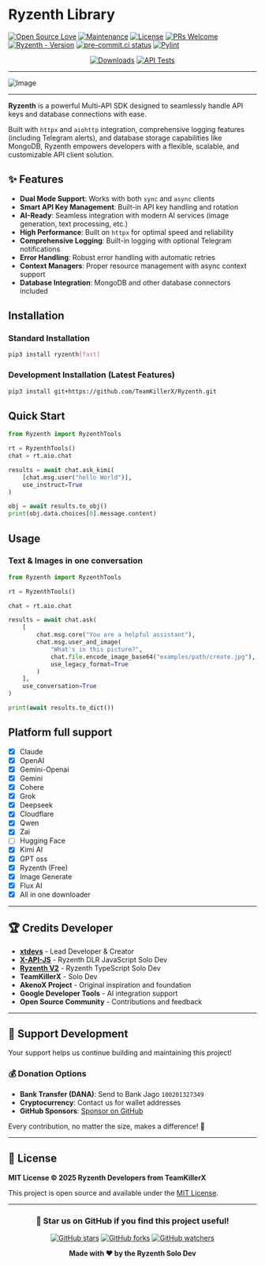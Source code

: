 # Ryzenth Library

[![Open Source Love](https://badges.frapsoft.com/os/v2/open-source.png?v=103)](https://github.com/TeamKillerX/Ryzenth)
[![Maintenance](https://img.shields.io/badge/Maintained%3F-Yes-green)](https://github.com/TeamKillerX/Ryzenth/graphs/commit-activity)
[![License](https://img.shields.io/badge/License-MIT-pink)](https://github.com/TeamKillerX/Ryzenth/blob/dev/LICENSE)
[![PRs Welcome](https://img.shields.io/badge/PRs-welcome-brightgreen.svg)](https://makeapullrequest.com)
[![Ryzenth - Version](https://img.shields.io/pypi/v/Ryzenth?style=round)](https://pypi.org/project/Ryzenth)
[![pre-commit.ci status](https://results.pre-commit.ci/badge/github/TeamKillerX/Ryzenth/dev.svg)](https://results.pre-commit.ci/latest/github/TeamKillerX/Ryzenth/dev)
[![Pylint](https://github.com/TeamKillerX/Ryzenth/actions/workflows/pylint.yml/badge.svg?branch=dev)](https://github.com/TeamKillerX/Ryzenth/actions/workflows/pylint.yml)


<div align="center">
    <a href="https://pepy.tech/project/Ryzenth"><img src="https://static.pepy.tech/badge/Ryzenth" alt="Downloads"></a>
    <a href="https://github.com/TeamKillerX/Ryzenth/workflows/"><img src="https://github.com/TeamKillerX/Ryzenth/actions/workflows/async-tests.yml/badge.svg" alt="API Tests"/></a>
</div>

---

![Image](https://github.com/user-attachments/assets/ebb42582-4d5d-4f6a-8e8b-78d737810510)

---
**Ryzenth** is a powerful Multi-API SDK designed to seamlessly handle API keys and database connections with ease.

Built with `httpx` and `aiohttp` integration, comprehensive logging features (including Telegram alerts), and database storage capabilities like MongoDB, Ryzenth empowers developers with a flexible, scalable, and customizable API client solution.

## ✨ Features

- **Dual Mode Support**: Works with both `sync` and `async` clients
- **Smart API Key Management**: Built-in API key handling and rotation
- **AI-Ready**: Seamless integration with modern AI services (image generation, text processing, etc.)
- **High Performance**: Built on `httpx` for optimal speed and reliability
- **Comprehensive Logging**: Built-in logging with optional Telegram notifications
- **Error Handling**: Robust error handling with automatic retries
- **Context Managers**: Proper resource management with async context support
- **Database Integration**: MongoDB and other database connectors included

## Installation

### Standard Installation
```bash
pip3 install ryzenth[fast]
```

### Development Installation (Latest Features)
```bash
pip3 install git+https://github.com/TeamKillerX/Ryzenth.git
```

## Quick Start
```py
from Ryzenth import RyzenthTools

rt = RyzenthTools()
chat = rt.aio.chat

results = await chat.ask_kimi(
    [chat.msg.user("hello World")],
    use_instruct=True
)

obj = await results.to_obj()
print(obj.data.choices[0].message.content)
```
## Usage
### Text & Images in one conversation
```py
from Ryzenth import RyzenthTools

rt = RyzenthTools()

chat = rt.aio.chat

results = await chat.ask(
    [
        chat.msg.core("You are a helpful assistant"),
        chat.msg.user_and_image(
            "What's in this picture?",
            chat.file.encode_image_base64("examples/path/create.jpg"),
            use_legacy_format=True
        )
    ],
    use_conversation=True
)

print(await results.to_dict())
```

## Platform full support
- [x] Claude
- [x] OpenAI
- [x] Gemini-Openai
- [x] Gemini
- [x] Cohere
- [x] Grok
- [x] Deepseek
- [x] Cloudflare
- [x] Qwen
- [x] Zai
- [ ] Hugging Face
- [x] Kimi AI
- [x] GPT oss
- [x] Ryzenth (Free)
- [x] Image Generate
- [x] Flux AI
- [x] All in one downloader

---

## 🏆 Credits Developer
- **[xtdevs](https://t.me/xtdevs)** - Lead Developer & Creator
- **[X-API-JS](https://x-api-js.onrender.com/docs)** - Ryzenth DLR JavaScript Solo Dev
- **[Ryzenth V2](https://ryzenths.dpdns.org)** - Ryzenth TypeScript Solo Dev
- **TeamKillerX** - Solo Dev
- **AkenoX Project** - Original inspiration and foundation
- **Google Developer Tools** - AI integration support
- **Open Source Community** - Contributions and feedback
---

## 💖 Support Development

Your support helps us continue building and maintaining this project!

### 💰 Donation Options
- **Bank Transfer (DANA)**: Send to Bank Jago `100201327349`
- **Cryptocurrency**: Contact us for wallet addresses
- **GitHub Sponsors**: [Sponsor on GitHub](https://github.com/sponsors/TeamKillerX)

Every contribution, no matter the size, makes a difference! 🚀

---

## 📄 License

**MIT License © 2025 Ryzenth Developers from TeamKillerX**

This project is open source and available under the [MIT License](https://github.com/TeamKillerX/Ryzenth/blob/dev/LICENSE).

---

<div align="center">

### 🌟 Star us on GitHub if you find this project useful!

[![GitHub stars](https://img.shields.io/github/stars/TeamKillerX/Ryzenth?style=social)](https://github.com/TeamKillerX/Ryzenth)
[![GitHub forks](https://img.shields.io/github/forks/TeamKillerX/Ryzenth?style=social)](https://github.com/TeamKillerX/Ryzenth/fork)
[![GitHub watchers](https://img.shields.io/github/watchers/TeamKillerX/Ryzenth?style=social)](https://github.com/TeamKillerX/Ryzenth)

**Made with ❤️ by the Ryzenth Solo Dev**

</div>
